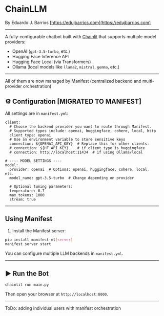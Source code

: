 # ChainLLM

By Eduardo J. Barrios [https://edujbarrios.com](https://edujbarrios.com)

---

A fully-configurable chatbot built with [Chainlit](https://www.chainlit.io/) that supports multiple model providers:

- OpenAI (`gpt-3.5-turbo`, etc.)
- Hugging Face Inference API
- Hugging Face Local (via Transformers)
- Ollama (local models like `llama2`, `mistral`, `gemma`, etc.)
---

All of them are now managed by Manifest (centralized backend and multi-provider orchestration)


## ⚙ Configuration [MIGRATED TO MANIFEST]

All settings are in `manifest.yml`:
```YML
client:
  # Choose the backend provider you want to route through Manifest.
  # Supported types include: openai, huggingface, cohere, local, http
  client_type: openai
  # Use an environment variable to store sensitive keys
  connection: ${OPENAI_API_KEY}  # Replace this for other clients:
  # connection: ${HF_API_KEY}    # if client_type is huggingface
  # connection: http://localhost:11434  # if using Ollama/local

# ---- MODEL SETTINGS ----
model:
  provider: openai  # Options: openai, huggingface, cohere, local, etc.
  model_name: gpt-3.5-turbo  # Change depending on provider

  # Optional tuning parameters:
  temperature: 0.7
  max_tokens: 1000
  stream: true
```
---

##  Using Manifest

1. Install the Manifest server:

```bash
pip install manifest-ml[server]
manifest server start
```

You can configure multiple LLM backends in `manifest.yml`.

---

## ▶ Run the Bot

```bash
chainlit run main.py
```

Then open your browser at `http://localhost:8000`.

---

ToDo: adding individual users with manifest orchestration
